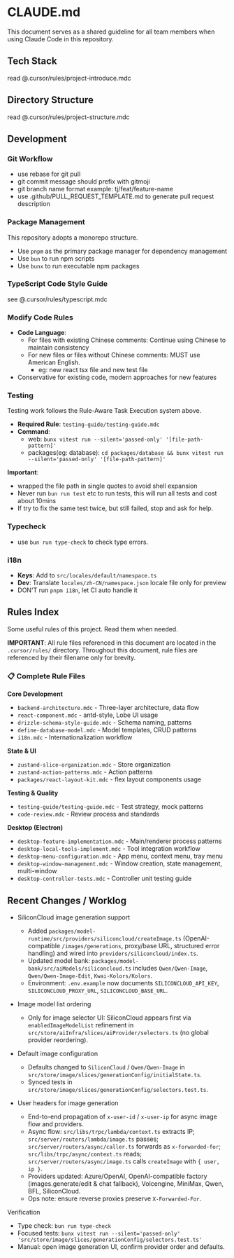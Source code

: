 # CLAUDE.md

This document serves as a shared guideline for all team members when using Claude Code in this repository.

## Tech Stack

read @.cursor/rules/project-introduce.mdc

## Directory Structure

read @.cursor/rules/project-structure.mdc

## Development

### Git Workflow

- use rebase for git pull
- git commit message should prefix with gitmoji
- git branch name format example: tj/feat/feature-name
- use .github/PULL_REQUEST_TEMPLATE.md to generate pull request description

### Package Management

This repository adopts a monorepo structure.

- Use `pnpm` as the primary package manager for dependency management
- Use `bun` to run npm scripts
- Use `bunx` to run executable npm packages

### TypeScript Code Style Guide

see @.cursor/rules/typescript.mdc

### Modify Code Rules

- **Code Language**:
  - For files with existing Chinese comments: Continue using Chinese to maintain consistency
  - For new files or files without Chinese comments: MUST use American English.
    - eg: new react tsx file and new test file
- Conservative for existing code, modern approaches for new features

### Testing

Testing work follows the Rule-Aware Task Execution system above.

- **Required Rule**: `testing-guide/testing-guide.mdc`
- **Command**:
  - web: `bunx vitest run --silent='passed-only' '[file-path-pattern]'`
  - packages(eg: database): `cd packages/database && bunx vitest run --silent='passed-only' '[file-path-pattern]'`

**Important**:

- wrapped the file path in single quotes to avoid shell expansion
- Never run `bun run test` etc to run tests, this will run all tests and cost about 10mins
- If try to fix the same test twice, but still failed, stop and ask for help.

### Typecheck

- use `bun run type-check` to check type errors.

### i18n

- **Keys**: Add to `src/locales/default/namespace.ts`
- **Dev**: Translate `locales/zh-CN/namespace.json` locale file only for preview
- DON'T run `pnpm i18n`, let CI auto handle it

## Rules Index

Some useful rules of this project. Read them when needed.

**IMPORTANT**: All rule files referenced in this document are located in the `.cursor/rules/` directory. Throughout this document, rule files are referenced by their filename only for brevity.

### 📋 Complete Rule Files

**Core Development**

- `backend-architecture.mdc` - Three-layer architecture, data flow
- `react-component.mdc` - antd-style, Lobe UI usage
- `drizzle-schema-style-guide.mdc` - Schema naming, patterns
- `define-database-model.mdc` - Model templates, CRUD patterns
- `i18n.mdc` - Internationalization workflow

**State & UI**

- `zustand-slice-organization.mdc` - Store organization
- `zustand-action-patterns.mdc` - Action patterns
- `packages/react-layout-kit.mdc` - flex layout components usage

**Testing & Quality**

- `testing-guide/testing-guide.mdc` - Test strategy, mock patterns
- `code-review.mdc` - Review process and standards

**Desktop (Electron)**

- `desktop-feature-implementation.mdc` - Main/renderer process patterns
- `desktop-local-tools-implement.mdc` - Tool integration workflow
- `desktop-menu-configuration.mdc` - App menu, context menu, tray menu
- `desktop-window-management.mdc` - Window creation, state management, multi-window
- `desktop-controller-tests.mdc` - Controller unit testing guide

## Recent Changes / Worklog

- SiliconCloud image generation support
  - Added `packages/model-runtime/src/providers/siliconcloud/createImage.ts` (OpenAI-compatible `/images/generations`, proxy/base URL, structured error handling) and wired into `providers/siliconcloud/index.ts`.
  - Updated model bank: `packages/model-bank/src/aiModels/siliconcloud.ts` includes `Qwen/Qwen-Image`, `Qwen/Qwen-Image-Edit`, `Kwai-Kolors/Kolors`.
  - Environment: `.env.example` now documents `SILICONCLOUD_API_KEY`, `SILICONCLOUD_PROXY_URL`, `SILICONCLOUD_BASE_URL`.

- Image model list ordering
  - Only for image selector UI: SiliconCloud appears first via `enabledImageModelList` refinement in `src/store/aiInfra/slices/aiProvider/selectors.ts` (no global provider reordering).

- Default image configuration
  - Defaults changed to `SiliconCloud` / `Qwen/Qwen-Image` in `src/store/image/slices/generationConfig/initialState.ts`.
  - Synced tests in `src/store/image/slices/generationConfig/selectors.test.ts`.

- User headers for image generation
  - End-to-end propagation of `x-user-id` / `x-user-ip` for async image flow and providers.
  - Async flow: `src/libs/trpc/lambda/context.ts` extracts IP; `src/server/routers/lambda/image.ts` passes; `src/server/routers/async/caller.ts` forwards as `x-forwarded-for`; `src/libs/trpc/async/context.ts` reads; `src/server/routers/async/image.ts` calls `createImage` with `{ user, ip }`.
  - Providers updated: Azure/OpenAI, OpenAI-compatible factory (images.generate/edit & chat fallback), Volcengine, MiniMax, Qwen, BFL, SiliconCloud.
  - Ops note: ensure reverse proxies preserve `X-Forwarded-For`.

Verification

- Type check: `bun run type-check`
- Focused tests: `bunx vitest run --silent='passed-only' 'src/store/image/slices/generationConfig/selectors.test.ts'`
- Manual: open image generation UI, confirm provider order and defaults.
